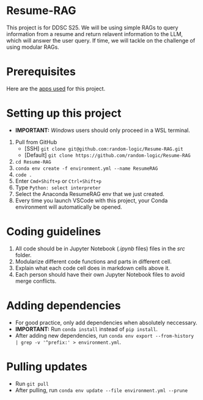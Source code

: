 # Resume-RAG
This project is for DDSC S25. We will be using simple RAGs to query information from a resume and return relavent information to the LLM, which will answer the user query. If time, we will tackle on the challenge of using modular RAGs.

# Prerequisites
Here are the [apps used](/docs/prerequisite-apps.md) for this project.

# Setting up this project
* **IMPORTANT:** *Windows* users should only proceed in a WSL terminal.
1. Pull from GitHub
    * [SSH] `git clone git@github.com:random-logic/Resume-RAG.git`
    * [Default] `git clone https://github.com/random-logic/Resume-RAG`
2. `cd Resume-RAG`
3. `conda env create -f environment.yml --name ResumeRAG`
4. `code .`
5. Enter `Cmd+Shift+p` or `Ctrl+Shift+p`
6. Type `Python: select interpreter`
7. Select the Anaconda ResumeRAG env that we just created.
8. Every time you launch VSCode with this project, your Conda environment will automatically be opened.

# Coding guidelines
1. All code should be in Jupyter Notebook (*.ipynb* files) files in the *src* folder.
2. Modularize different code functions and parts in different cell.
3. Explain what each code cell does in markdown cells above it.
4. Each person should have their own Jupyter Notebook files to avoid merge conflicts.

# Adding dependencies
* For good practice, only add dependencies when absolutely neccessary.
* **IMPORTANT:** Run `conda install` instead of `pip install`.
* After adding new dependencies, run `conda env export --from-history | grep -v '^prefix:' > environment.yml`.

# Pulling updates
* Run `git pull`
* After pulling, run `conda env update --file environment.yml --prune`
